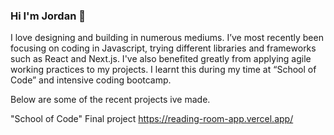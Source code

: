 ### Hi I'm Jordan 👋
I love designing and building in numerous mediums. I’ve most recently been focusing on coding in Javascript, trying different libraries and frameworks such as React and Next.js.
I've also benefited greatly from applying agile working practices to my projects. I learnt this during my time at “School of Code” and intensive coding bootcamp.

Below are some of the recent projects ive made.


"School of Code" Final project
https://reading-room-app.vercel.app/
<!--
**Jordan-Walters-23/Jordan-Walters-23** is a ✨ _special_ ✨ repository because its `README.md` (this file) appears on your GitHub profile.

Here are some ideas to get you started:

- 🔭 I’m currently working on ...
- 🌱 I’m currently learning ...
- 👯 I’m looking to collaborate on ...
- 🤔 I’m looking for help with ...
- 💬 Ask me about ...
- 📫 How to reach me: ...
- 😄 Pronouns: ...
- ⚡ Fun fact: ...
-->
